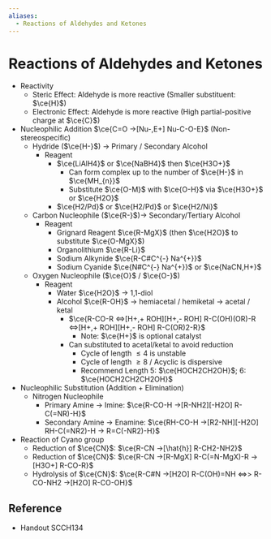```yaml
---
aliases:
  - Reactions of Aldehydes and Ketones
---
```


# Reactions of Aldehydes and Ketones

- Reactivity
	- Steric Effect: Aldehyde is more reactive (Smaller substituent: $\ce{H}$)
	- Electronic Effect: Aldehyde is more reactive (High partial-positive charge at $\ce{C}$)
- Nucleophilic Addition $\ce{C=O ->[Nu-,E+] Nu-C-O-E}$ (Non-stereospecific)
	- Hydride ($\ce{H-}$) → Primary / Secondary Alcohol
		- Reagent
			- $\ce{LiAlH4}$ or $\ce{NaBH4}$ then $\ce{H3O+}$
				- Can form complex up to the number of $\ce{H-}$ in $\ce{MH_{n}}$
				- Substitute $\ce{O-M}$ with $\ce{O-H}$ via $\ce{H3O+}$ or $\ce{H2O}$
			- $\ce{H2/Pd}$ or $\ce{H2/Pd}$ or $\ce{H2/Ni}$
	- Carbon Nucleophile ($\ce{R-}$)→ Secondary/Tertiary Alcohol
		- Reagent
			- Grignard Reagent $\ce{R-MgX}$ (then $\ce{H2O}$ to substitute $\ce{O-MgX}$)
			- Organolithium $\ce{R-Li}$
			- Sodium Alkynide $\ce{R-C#C^{-} Na^{+}}$
			- Sodium Cyanide $\ce{N#C^{-} Na^{+}}$ or $\ce{NaCN,H+}$
	- Oxygen Nucleophile ($\ce{O}$ / $\ce{O-}$)
		- Reagent
			- Water $\ce{H2O}$ → 1,1-diol
			- Alcohol $\ce{R-OH}$ → hemiacetal / hemiketal → acetal / ketal
				- $\ce{R-CO-R <=>[H+,+ ROH][H+,- ROH] R-C(OH)(OR)-R <=>[H+,+ ROH][H+,- ROH] R-C(OR)2-R}$
					- Note: $\ce{H+}$ is optional catalyst
				- Can substituted to acetal/ketal to avoid reduction
					- Cycle of length $\le4$ is unstable
					- Cycle of length $\ge8$ / Acyclic is dispersive
					- Recommend Length 5: $\ce{HOCH2CH2OH}$; 6: $\ce{HOCH2CH2CH2OH}$
- Nucleophilic Substitution (Addition + Elimination)
	- Nitrogen Nucleophile
		- Primary Amine → Imine: $\ce{R-CO-H ->[R-NH2][-H2O] R-C(=NR)-H}$
		- Secondary Amine → Enamine: $\ce{RH-CO-H ->[R2-NH][-H2O] RH-C(=NR2)-H -> R=C(-NR2)-H}$
- Reaction of Cyano group
	- Reduction of $\ce{CN}$: $\ce{R-CN ->[\hat{h}] R-CH2-NH2}$
	- Reduction of $\ce{CN}$: $\ce{R-CN ->[R-MgX] R-C(=N-MgX)-R ->[H3O+] R-CO-R}$
	- Hydrolysis of $\ce{CN}$: $\ce{R-C#N ->[H2O] R-C(OH)=NH <=>> R-CO-NH2 ->[H2O] R-CO-OH}$

## Reference

- Handout SCCH134
